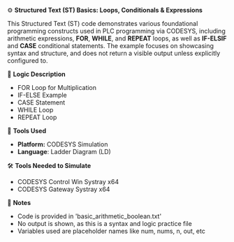 ⚙️ **Structured Text (ST) Basics: Loops, Conditionals & Expressions**

This Structured Text (ST) code demonstrates various foundational programming constructs used in PLC programming via CODESYS, including arithmetic expressions, **FOR**, **WHILE**, and **REPEAT** loops, as well as **IF-ELSIF** and **CASE** conditional statements. The example focuses on showcasing syntax and structure, and does not return a visible output unless explicitly configured to.

🧩 **Logic Description**

- FOR Loop for Multiplication
- IF-ELSE Example
- CASE Statement
- WHILE Loop
- REPEAT Loop

🔧 **Tools Used**
- **Platform:** CODESYS Simulation 
- **Language**: Ladder Diagram (LD)

🛠️ **Tools Needed to Simulate**
- CODESYS Control Win Systray x64
- CODESYS Gateway Systray x64

📌 **Notes**
- Code is provided in 'basic_arithmetic_boolean.txt'
- No output is shown, as this is a syntax and logic practice file
- Variables used are placeholder names like num, nums, n, out, etc
